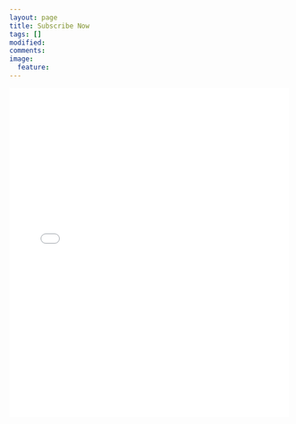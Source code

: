 ```yaml
---
layout: page
title: Subscribe Now
tags: []
modified:
comments:
image:
  feature:
---
```

<iframe src="//github.us11.list-manage.com/subscribe?u=de08f2d5d0a61c339796adc47&id=3268f0f583" frameborder="0" scrolling="no" width="500" height="590" allowfullscreen="allowfullscreen">
  <p>Your browser does not support iframes.
    <a href="//github.us11.list-manage.com/subscribe?u=de08f2d5d0a61c339796adc47&id=3268f0f583"> Click here to subscribe</a>
  </p>
</iframe>
